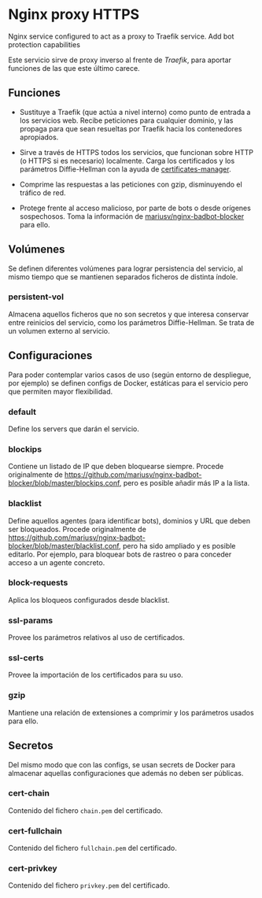 # Nginx proxy HTTPS

Nginx service configured to act as a proxy to Traefik service. Add bot protection capabilities

Este servicio sirve de proxy inverso al frente de *Traefik*, para aportar funciones de las que este último carece.

## Funciones

* Sustituye a Traefik (que actúa a nivel interno) como punto de entrada a los servicios web. Recibe peticiones para cualquier dominio, y las propaga para que sean resueltas por Traefik hacia los contenedores apropiados.

* Sirve a través de HTTPS todos los servicios, que funcionan sobre HTTP (o HTTPS si es necesario) localmente. Carga los certificados y los parámetros Diffie-Hellman con la ayuda de [certificates-manager](https://gitlab.com/redmic-project/gateway/certificates-manager).

* Comprime las respuestas a las peticiones con gzip, disminuyendo el tráfico de red.

* Protege frente al acceso malicioso, por parte de bots o desde orígenes sospechosos. Toma la información de [mariusv/nginx-badbot-blocker](https://github.com/mariusv/nginx-badbot-blocker) para ello.

## Volúmenes

Se definen diferentes volúmenes para lograr persistencia del servicio, al mismo tiempo que se mantienen separados ficheros de distinta índole.

### persistent-vol

Almacena aquellos ficheros que no son secretos y que interesa conservar entre reinicios del servicio, como los parámetros Diffie-Hellman. Se trata de un volumen externo al servicio.

## Configuraciones

Para poder contemplar varios casos de uso (según entorno de despliegue, por ejemplo) se definen configs de Docker, estáticas para el servicio pero que permiten mayor flexibilidad.

### default

Define los servers que darán el servicio.

### blockips

Contiene un listado de IP que deben bloquearse siempre. Procede originalmente de <https://github.com/mariusv/nginx-badbot-blocker/blob/master/blockips.conf>, pero es posible añadir más IP a la lista.

### blacklist

Define aquellos agentes (para identificar bots), dominios y URL que deben ser bloqueados. Procede originalmente de <https://github.com/mariusv/nginx-badbot-blocker/blob/master/blacklist.conf>, pero ha sido ampliado y es posible editarlo. Por ejemplo, para bloquear bots de rastreo o para conceder acceso a un agente concreto.

### block-requests

Aplica los bloqueos configurados desde blacklist.

### ssl-params

Provee los parámetros relativos al uso de certificados.

### ssl-certs

Provee la importación de los certificados para su uso.

### gzip

Mantiene una relación de extensiones a comprimir y los parámetros usados para ello.

## Secretos

Del mismo modo que con las configs, se usan secrets de Docker para almacenar aquellas configuraciones que además no deben ser públicas.

### cert-chain

Contenido del fichero `chain.pem` del certificado.

### cert-fullchain

Contenido del fichero `fullchain.pem` del certificado.

### cert-privkey

Contenido del fichero `privkey.pem` del certificado.
